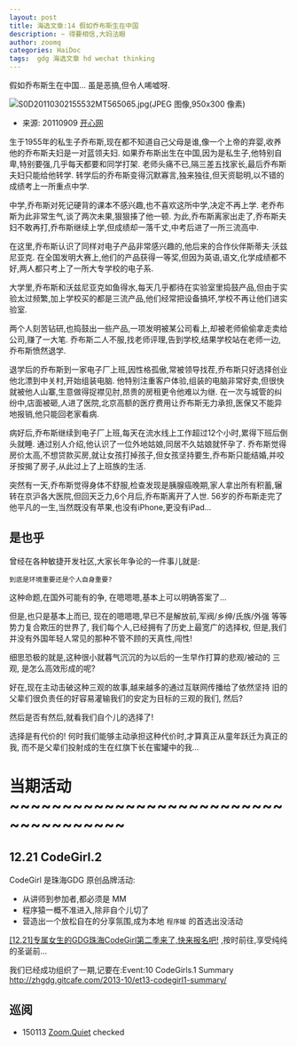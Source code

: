 ```yaml
---
layout: post
title: 海选文章:14 假如乔布斯生在中国
description: ~ 得要相信,大妈法眼
author: zoomq
categories: HaiDoc
tags:  gdg 海选文章 hd wechat thinking
---
```


假如乔布斯生在中国... 虽是恶搞,但令人唏嘘呀. 


![S0D20110302155532MT565065.jpg(JPEG 图像,950x300 像素)](http://images.huanqiu.com/other/2011/03/02/S0D20110302155532MT565065.jpg)

- 来源: 20110909 [开心网](http://www.kaixin001.com/repaste/110724145_5524534219.html)



生于1955年的私生子乔布斯,现在都不知道自己父母是谁,像一个上帝的弃婴,收养他的乔布斯夫妇是一对蓝领夫妇. 如果乔布斯出生在中国,因为是私生子,他特别自卑,特别要强,几乎每天都要和同学打架. 老师头痛不已,隔三差五找家长,最后乔布斯夫妇只能给他转学. 转学后的乔布斯变得沉默寡言,独来独往,但天资聪明,以不错的成绩考上一所重点中学. 

中学,乔布斯对死记硬背的课本不感兴趣,也不喜欢这所中学,决定不再上学. 老乔布斯为此非常生气,谈了两次未果,狠狠揍了他一顿. 为此,乔布斯离家出走了,乔布斯夫妇不敢再打,乔布斯继续上学,但成绩却一落千丈,中考后进了一所三流高中. 

<!--more-->


在这里,乔布斯认识了同样对电子产品非常感兴趣的,他后来的合作伙伴斯蒂夫·沃兹尼亚克. 在全国发明大赛上,他们的产品获得一等奖,但因为英语,语文,化学成绩都不好,两人都只考上了一所大专学校的电子系. 

大学里,乔布斯和沃兹尼亚克如鱼得水,每天几乎都待在实验室里捣鼓产品,但由于实验太过频繁,加上学校买的都是三流产品,他们经常把设备搞坏,学校不再让他们进实验室. 

两个人刻苦钻研,也捣鼓出一些产品,一项发明被某公司看上,却被老师偷偷拿走卖给公司,赚了一大笔. 乔布斯二人不服,找老师评理,告到学校,结果学校站在老师一边,乔布斯愤然退学. 

退学后的乔布斯到一家电子厂上班,因性格孤傲,常被领导找茬,乔布斯只好选择创业他北漂到中关村,开始组装电脑. 他特别注重客户体验,组装的电脑非常好卖,但很快就被他人山寨,生意做得捉襟见肘,昂贵的房租更令他难以为继. 在一次与城管的纠纷中,店面被砸,人进了医院,北京高额的医疗费用让乔布斯无力承担,医保又不能异地报销,他只能回老家看病. 

病好后,乔布斯继续到电子厂上班,每天在流水线上工作超过12个小时,累得下班后倒头就睡. 通过别人介绍,他认识了一位外地姑娘,同居不久姑娘就怀孕了. 乔布斯觉得房价太高,不想贷款买房,就让女孩打掉孩子,但女孩坚持要生,乔布斯只能结婚,并咬牙按揭了房子,从此过上了上班族的生活. 

突然有一天,乔布斯觉得身体不舒服,检查发现是胰腺癌晚期,家人拿出所有积蓄,辗转在京沪各大医院,但回天乏力,6个月后,乔布斯离开了人世. 56岁的乔布斯走完了他平凡的一生,当然既没有苹果,也没有iPhone,更没有iPad... 


## 是也乎

曾经在各种敏捷开发社区,大家长年争论的一件事儿就是:

    到底是环境重要还是个人自身重要?

这种命题,在国外可能有的争,
在嗯嗯嗯,基本上可以明确答案了...

但是,也只是基本上而已,
现在的嗯嗯嗯,早已不是解放前,军阀/乡绅/氏族/外强 等等势力复合欺压的世界了,
我们每个人,已经拥有了历史上最宽广的选择权,
但是,我们并没有外国年轻人常见的那种不管不顾的天真性,闯性!

细思恐极的就是,这种很小就暮气沉沉的为以后的一生早作打算的悲观/被动的 三观,
是怎么高效形成的呢?

好在,现在主动击破这种三观的故事,越来越多的通过互联网传播给了依然坚持
旧的父辈们很负责任的好容易灌输我们的安定为目标的三观的我们,
然后?

然后是否有然后,就看我们自个儿的选择了!

选择是有代价的!
何时我们能够主动承担这种代价时,
​才算真正从童年跃迁为真正的我,
而不是父辈们投射成的生在红旗下长在蜜罐中的我...






# 当期活动 ~~~~~~~~~~~~~~~~~~~~~~~~~~~~~~~~~~~~~

## 12.21 CodeGirl.2

CodeGirl 是珠海GDG 原创品牌活动:

- 从讲师到参加者,都必须是 MM
- 程序猿一概不准进入,除非自个儿切了
- 营造出一个放松自在的分享氛围,成为本地 `程序媛` 的首选出没活动

[[12.21]专属女生的GDG珠海CodeGirl第二季来了,快来报名吧!](http://www.chinagdg.com/thread-3367-1-1.html)
,按时前往,享受纯纯的圣诞前...

我们已经成功组织了一期,记要在:Event:10 CodeGirls.1 Summary
      http://zhgdg.gitcafe.com/2013-10/et13-codegirl1-summary/





## 巡阅
- 150113 [Zoom.Quiet](http://zoomquiet.io/) checked




